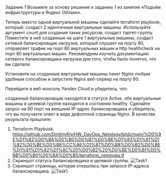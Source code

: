 Задание 1
Возьмите за основу решение к заданию 1 из занятия «Подъём инфраструктуры в Яндекс Облаке».

Теперь вместо одной виртуальной машины сделайте terraform playbook, который:
создаст 2 идентичные виртуальные машины. Используйте аргумент count для создания таких ресурсов;
создаст таргет-группу. Поместите в неё созданные на шаге 1 виртуальные машины;
создаст сетевой балансировщик нагрузки, который слушает на порту 80, отправляет трафик на порт 80 виртуальных машин и http healthcheck на порт 80 виртуальных машин.
Рекомендуем изучить документацию сетевого балансировщика нагрузки для того, чтобы было понятно, что вы сделали.

Установите на созданные виртуальные машины пакет Nginx любым удобным способом и запустите Nginx веб-сервер на порту 80.

Перейдите в веб-консоль Yandex Cloud и убедитесь, что:

созданный балансировщик находится в статусе Active,
обе виртуальные машины в целевой группе находятся в состоянии healthy.
Сделайте запрос на 80 порт на внешний IP-адрес балансировщика и убедитесь, что вы получаете ответ в виде дефолтной страницы Nginx.
В качестве результата пришлите:

1. Terraform Playbook.
https://github.com/DmitriyKly/HW_DevOps_Netology/blob/main/%D0%9E%D1%82%D0%BA%D0%B0%D0%B7%D0%BE%D1%83%D1%81%D1%82%D0%BE%D0%B8%CC%86%D1%87%D0%B8%D0%B2%D0%BE%D1%81%D1%82%D1%8C%20%D0%B2%20%D0%BE%D0%B1%D0%BB%D0%B0%D0%BA%D0%B5/terraform_netologia.tf
2. Скриншот статуса балансировщика и целевой группы.
![Task1](https://github.com/DmitriyKly/HW_DevOps_Netology/blob/main/%D0%9E%D1%82%D0%BA%D0%B0%D0%B7%D0%BE%D1%83%D1%81%D1%82%D0%BE%D0%B8%CC%86%D1%87%D0%B8%D0%B2%D0%BE%D1%81%D1%82%D1%8C%20%D0%B2%20%D0%BE%D0%B1%D0%BB%D0%B0%D0%BA%D0%B5/Screen/Task1.png)
3. Скриншот страницы, которая открылась при запросе IP-адреса балансировщика.
![Task1](https://github.com/DmitriyKly/HW_DevOps_Netology/blob/main/%D0%9E%D1%82%D0%BA%D0%B0%D0%B7%D0%BE%D1%83%D1%81%D1%82%D0%BE%D0%B8%CC%86%D1%87%D0%B8%D0%B2%D0%BE%D1%81%D1%82%D1%8C%20%D0%B2%20%D0%BE%D0%B1%D0%BB%D0%B0%D0%BA%D0%B5/Screen/Task1_1.png)